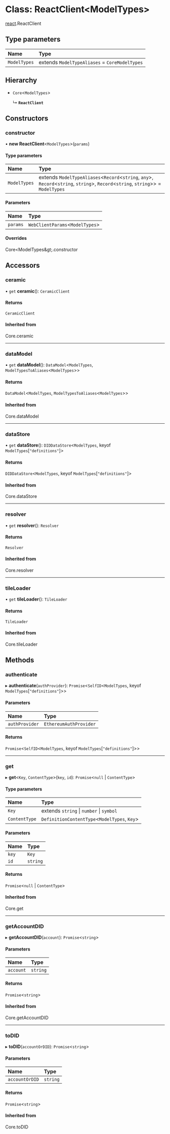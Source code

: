# Class: ReactClient<ModelTypes\>

[react](../modules/react.md).ReactClient

## Type parameters

| Name | Type |
| :------ | :------ |
| `ModelTypes` | extends `ModelTypeAliases` = `CoreModelTypes` |

## Hierarchy

- `Core`<`ModelTypes`\>

  ↳ **`ReactClient`**

## Constructors

### constructor

• **new ReactClient**<`ModelTypes`\>(`params`)

#### Type parameters

| Name | Type |
| :------ | :------ |
| `ModelTypes` | extends `ModelTypeAliases`<`Record`<`string`, `any`\>, `Record`<`string`, `string`\>, `Record`<`string`, `string`\>\> = `ModelTypes` |

#### Parameters

| Name | Type |
| :------ | :------ |
| `params` | `WebClientParams`<`ModelTypes`\> |

#### Overrides

Core&lt;ModelTypes\&gt;.constructor

## Accessors

### ceramic

• `get` **ceramic**(): `CeramicClient`

#### Returns

`CeramicClient`

#### Inherited from

Core.ceramic

___

### dataModel

• `get` **dataModel**(): `DataModel`<`ModelTypes`, `ModelTypesToAliases`<`ModelTypes`\>\>

#### Returns

`DataModel`<`ModelTypes`, `ModelTypesToAliases`<`ModelTypes`\>\>

#### Inherited from

Core.dataModel

___

### dataStore

• `get` **dataStore**(): `DIDDataStore`<`ModelTypes`, keyof `ModelTypes`[``"definitions"``]\>

#### Returns

`DIDDataStore`<`ModelTypes`, keyof `ModelTypes`[``"definitions"``]\>

#### Inherited from

Core.dataStore

___

### resolver

• `get` **resolver**(): `Resolver`

#### Returns

`Resolver`

#### Inherited from

Core.resolver

___

### tileLoader

• `get` **tileLoader**(): `TileLoader`

#### Returns

`TileLoader`

#### Inherited from

Core.tileLoader

## Methods

### authenticate

▸ **authenticate**(`authProvider`): `Promise`<`SelfID`<`ModelTypes`, keyof `ModelTypes`[``"definitions"``]\>\>

#### Parameters

| Name | Type |
| :------ | :------ |
| `authProvider` | `EthereumAuthProvider` |

#### Returns

`Promise`<`SelfID`<`ModelTypes`, keyof `ModelTypes`[``"definitions"``]\>\>

___

### get

▸ **get**<`Key`, `ContentType`\>(`key`, `id`): `Promise`<``null`` \| `ContentType`\>

#### Type parameters

| Name | Type |
| :------ | :------ |
| `Key` | extends `string` \| `number` \| `symbol` |
| `ContentType` | `DefinitionContentType`<`ModelTypes`, `Key`\> |

#### Parameters

| Name | Type |
| :------ | :------ |
| `key` | `Key` |
| `id` | `string` |

#### Returns

`Promise`<``null`` \| `ContentType`\>

#### Inherited from

Core.get

___

### getAccountDID

▸ **getAccountDID**(`account`): `Promise`<`string`\>

#### Parameters

| Name | Type |
| :------ | :------ |
| `account` | `string` |

#### Returns

`Promise`<`string`\>

#### Inherited from

Core.getAccountDID

___

### toDID

▸ **toDID**(`accountOrDID`): `Promise`<`string`\>

#### Parameters

| Name | Type |
| :------ | :------ |
| `accountOrDID` | `string` |

#### Returns

`Promise`<`string`\>

#### Inherited from

Core.toDID
